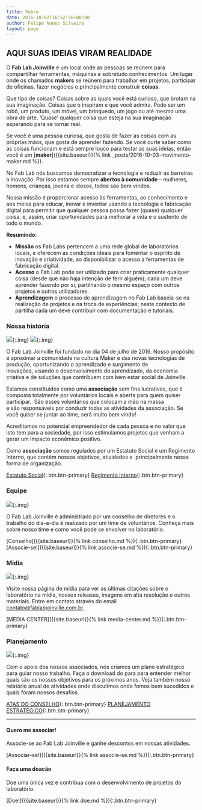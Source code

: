 ```yaml
---
title: Sobre
date: 2016-10-02T16:52:58+00:00
author: Felipe Nunes Silveira
layout: page
---
```

## AQUI SUAS IDEIAS VIRAM REALIDADE

O **Fab Lab Joinville** é um local onde as pessoas se reúnem para compartilhar
ferramentas, máquinas e sobretudo conhecimentos. Um lugar onde os chamados
**makers** se reúnem para trabalhar em projetos, participar de oficinas, fazer
negócios e principalmente construir **coisas**.

Que tipo de coisas? Coisas sobre as quais você está curioso, que brotam na sua
imaginação. Coisas que o inspiram e que você admira. Pode ser um robô, um
produto, um móvel, um brinquedo, um jogo ou até mesmo uma obra de arte. ‘Quase’
qualquer coisa que esteja na sua imaginação esperando para se tornar real.

Se você é uma pessoa curiosa, que gosta de fazer as coisas com as próprias
mãos, que gosta de aprender fazendo. Se você curte saber como as coisas
funcionam e está sempre louco para testar as suas ideias, então você é um
[**maker**]({{site.baseurl}}{% link _posts/2016-10-03-movimento-maker.md %}).

No Fab Lab nós buscamos democratizar a tecnologia e reduzir as barreiras a
inovação. Por isso estamos sempre **abertos à comunidade** &ndash; mulheres,
homens, crianças, jovens e idosos, todos são bem vindos.

Nossa missão é proporcionar acesso às ferramentas, ao conhecimento e aos meios
para educar, inovar e inventar usando a tecnologia e fabricação digital para
permitir que qualquer pessoa possa fazer (quase) qualquer coisa, e, assim,
criar oportunidades para melhorar a vida e o sustento de todo o mundo.

**Resumindo**:

- **Missão** os Fab Labs pertencem a uma rede global de laboratórios locais, e
oferecem as condições ideais para fomentar o espírito de inovação e
criatividade, ao disponibilizar o acesso a ferramentas de fabricação digital.
- **Acesso** o Fab Lab pode ser utilizado para criar praticamente qualquer
coisa (desde que não haja intenção de ferir alguém); cada um deve aprender
fazendo por si, partilhando o mesmo espaço com outros projetos e outros
utilizadores.
- **Aprendizagem** o processo de aprendizagem no Fab Lab baseia-se na
realização de projetos e na troca de experiências; neste contexto de partilha
cada um deve contribuir com documentação e tutoriais.

<style>
.img {
  float: left;
  width: 300px;
  margin-right: 20px;
  margin-top: -36px;
}
.img + .img {
  margin-top: 20px;
}
article h3 {
    margin-left: 320px;
    margin-top: 60px;
}
</style>

### Nossa história

![]({{site.baseurl}}/uploads/2016/10/conselho-300x185.jpg){:.img}
![]({{site.baseurl}}/uploads/2016/10/centroXV-300x214.jpg){:.img}

O Fab Lab Joinville foi fundado no dia 04 de julho de 2016. Nosso propósito é
aproximar a comunidade na cultura Maker e das novas tecnologias de produção,
oportunizando o aprendizado e surgimento de inovações, visando o
desenvolvimento do aprendizado, da economia criativa e de soluções que
contribuem com bem estar social de Joinville.

Estamos constituídos como uma **associação** sem fins lucrativos, que é
composta totalmente por voluntários locais e aberta para quem quiser
participar.  São esses voluntários que colocam a mão na massa
e são responsáveis por conduzir todas as atividades da associação. Se você
quiser se juntar ao time, será muito bem vindo!

Acreditamos no potencial empreendedor de cada pessoa e no valor que isto tem
para a sociedade, por isso estimulamos projetos que venham a gerar um impacto
econômico positivo.

Como **associação** somos regulados por um Estatuto Social e um Regimento
Interno, que contém nossos objetivos, atividades e  principalmente nossa forma
de
organização.

[Estatuto Social](https://bit.ly/fablabjoinville-estatuto){:.btn.btn-primary}
[Regimento Interno](https://bit.ly/fablabjoinville-regimento){:.btn.btn-primary}


### Equipe

![]({{site.baseurl}}/uploads/2016/10/reuniao-300x225.jpg){:.img}

O Fab Lab Joinville é administrado por um conselho de diretores e o trabalho do
dia-a-dia é realizado por um time de voluntários. Conheça mais sobre nosso time
e como você pode se envolver no laboratório.

[Conselho]({{site.baseurl}}{% link conselho.md %}){:.btn.btn-primary}
[Associe-se!]({{site.baseurl}}{% link associe-se.md %}){:.btn.btn-primary}

### Mídia

![]({{site.baseurl}}/uploads/2017/02/Fab_Lab_Joinville_editada-300x200.jpg){:.img}

Visite nossa página de mídia para ver as últimas citações sobre o laboratório
na mídia, nossos releases, imagens em alta resolução e outros materiais. Entre
em contato através do email <contato@fablabjoinville.com.br>.

[MEDIA CENTER]({{site.baseurl}}{% link media-center.md %}){:.btn.btn-primary}


### Planejamento

![]({{site.baseurl}}/uploads/2016/06/13438934_10206395825190043_624591755915248593_n-300x224.jpg){:.img}

Com o apoio dos nossos associados, nós criamos um plano estratégico para guiar
nosso trabalho. Faça o download do para para entender melhor quais são os
nossos objetivos para os próximos anos. Veja também nosso relatório anual de
atividades onde discutimos onde fomos bem sucedidos e quais foram nossos
desafios.

[ATAS DO CONSELHO](https://bit.ly/fablabjoinville-atas){:.btn.btn-primary}
[PLANEJAMENTO ESTRATÉGICO](https://bit.ly/fablabjoinville-projeto){:.btn.btn-primary}

* * *

#### Quero me associar!

Associe-se ao Fab Lab Joinville e ganhe descontos em nossas atividades.

[Associar-se!]({{site.baseurl}}{% link associe-se.md %}){:.btn.btn-primary}

#### Faça uma doacão

Doe uma única vez e contribua com o desenvolvimento de projetos do laboratório.

[Doe!]({{site.baseurl}}{% link doe.md %}){:.btn.btn-primary}
